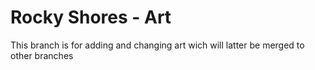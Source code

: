 Rocky Shores - Art
============

This branch is for adding and changing art wich will latter be merged to other branches
